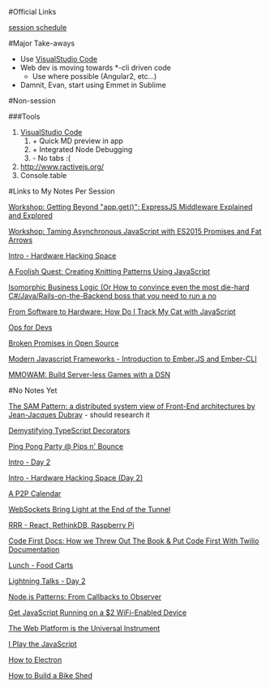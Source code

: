 #Official Links

[session schedule](http://lanyrd.com/2016/nodepdx/#sessions)

#Major Take-aways

* Use [VisualStudio Code](https://code.visualstudio.com/docs/c?utm_expid=101350005-20.jAsCkEFcTeqvtdr0STCN9g.2&start=true)
* Web dev is moving towards *-cli driven code
    * Use where possible (Angular2, etc...)
* Damnit, Evan, start using Emmet in Sublime

#Non-session

###Tools
1. [VisualStudio Code](https://code.visualstudio.com/docs/c?utm_expid=101350005-20.jAsCkEFcTeqvtdr0STCN9g.2&start=true)
    1. \+ Quick MD preview in app
    1. \+ Integrated Node Debugging
    1. \- No tabs :(
1. http://www.ractivejs.org/
1. Console.table


#Links to My Notes Per Session

[Workshop: Getting Beyond "app.get()": ExpressJS Middleware Explained and Explored](./my-express-app)

[Workshop: Taming Asynchronous JavaScript with ES2015 Promises and Fat Arrows](./promises-and-fat-arrows)

[Intro - Hardware Hacking Space](./iot)

[A Foolish Quest: Creating Knitting Patterns Using JavaScript](./knitting)

[Isomorphic Business Logic (Or How to convince even the most die-hard C#/Java/Rails-on-the-Backend boss that you need to run a no](./isomorphic-business-logic)

[From Software to Hardware: How Do I Track My Cat with JavaScript](./kitty-cam)

[Ops for Devs](./dev-ops-node)

[Broken Promises in Open Source](./open-source-broken-promises)

[Modern Javascript Frameworks - Introduction to Ember.JS and Ember-CLI](./modern-js-frameworks)

[MMOWAM: Build Server-less Games with a DSN]()

#No Notes Yet

[The SAM Pattern: a distributed system view of Front-End architectures by Jean-Jacques Dubray]() - should research it

[Demystifying TypeScript Decorators]()

[Ping Pong Party @ Pips n' Bounce]()

[Intro - Day 2]()

[Intro - Hardware Hacking Space (Day 2)]()

[A P2P Calendar]()

[WebSockets Bring Light at the End of the Tunnel]()

[RRR - React, RethinkDB, Raspberry Pi]()

[Code First Docs: How we Threw Out The Book &amp; Put Code First With Twilio Documentation]()

[Lunch - Food Carts]()

[Lightning Talks - Day 2]()

[Node.js Patterns: From Callbacks to Observer]()

[Get JavaScript Running on a $2 WiFi-Enabled Device]()

[The Web Platform is the Universal Instrument]()

[I Play the JavaScript]()

[How to Electron]()

[How to Build a Bike Shed]()